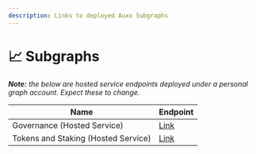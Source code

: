 ```yaml
---
description: Links to deployed Auxo Subgraphs
---
```


# 📈 Subgraphs

_**Note:** the below are hosted service endpoints deployed under a personal graph account. Expect these to change._

| Name                                | Endpoint                                                                       |
| ----------------------------------- | ------------------------------------------------------------------------------ |
| Governance (Hosted Service)         | [Link](https://api.thegraph.com/subgraphs/name/jordaniza/auxo-gov-mainnet-1)   |
| Tokens and Staking (Hosted Service) | [Link](https://api.thegraph.com/subgraphs/name/jordaniza/auxo-staking/graphql) |
